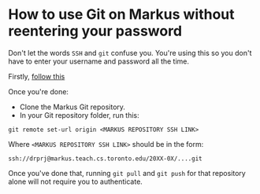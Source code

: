 # How to use Git on Markus without reentering your password

Don't let the words `SSH` and `git` confuse you. You're using this so you don't have to enter your username and password all the time.

Firstly, [follow this](https://github.com/MarkUsProject/Wiki/blob/v2.4.3/SSH_Keypair_Instructions_Linux-OSX.md)

Once you're done:

- Clone the Markus Git repository.
- In your Git repository folder, run this:

```
git remote set-url origin <MARKUS REPOSITORY SSH LINK>
```

Where `<MARKUS REPOSITORY SSH LINK>`  should be in the form:

```
ssh://drprj@markus.teach.cs.toronto.edu/20XX-0X/....git
```

Once you've done that, running `git pull` and `git push` for that repository alone will not require you to authenticate.
